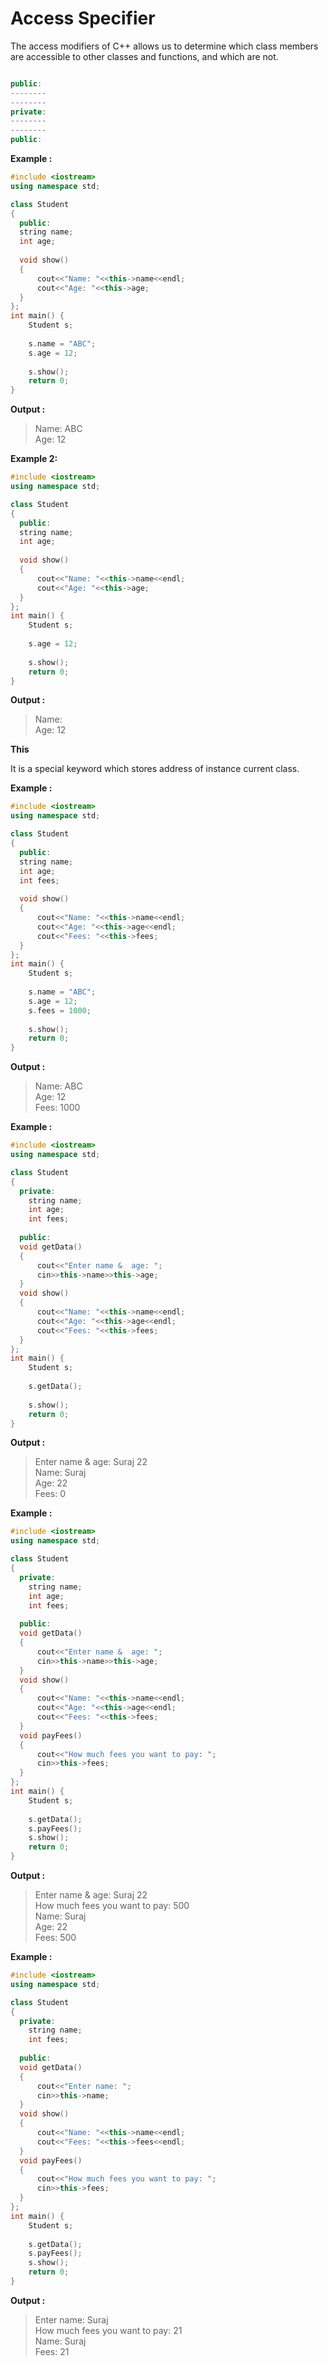 # Access Specifier 

The access modifiers of C++ allows us to determine which class members are accessible to other classes and functions, and which are not.

```cpp

public:
--------
--------
private:
--------
--------
public:

```

**Example :**

```cpp
#include <iostream>
using namespace std;

class Student
{
  public:
  string name;
  int age;
  
  void show()
  {
      cout<<"Name: "<<this->name<<endl;
      cout<<"Age: "<<this->age;
  }
};
int main() {
    Student s;
    
    s.name = "ABC";
    s.age = 12;
    
    s.show();
    return 0;
}
```

**Output :**
>Name: ABC<br/>
Age: 12

**Example 2:**

```cpp
#include <iostream>
using namespace std;

class Student
{
  public:
  string name;
  int age;
  
  void show()
  {
      cout<<"Name: "<<this->name<<endl;
      cout<<"Age: "<<this->age;
  }
};
int main() {
    Student s;
    
    s.age = 12;
    
    s.show();
    return 0;
}
```

**Output :**

>Name: <br/>
Age: 12

**This**

It is a special keyword which stores address of instance current class.

**Example :**

```cpp
#include <iostream>
using namespace std;

class Student
{
  public:
  string name;
  int age;
  int fees;
  
  void show()
  {
      cout<<"Name: "<<this->name<<endl;
      cout<<"Age: "<<this->age<<endl;
      cout<<"Fees: "<<this->fees;
  }
};
int main() {
    Student s;
    
    s.name = "ABC";
    s.age = 12;
    s.fees = 1000;
    
    s.show();
    return 0;
}
```

**Output :**
>Name: ABC<br/>
Age: 12<br/>
Fees: 1000<br/>


**Example :**

```cpp
#include <iostream>
using namespace std;

class Student
{
  private:
    string name;
    int age;
    int fees;
    
  public: 
  void getData()
  {
      cout<<"Enter name &  age: ";
      cin>>this->name>>this->age;
  }
  void show()
  {
      cout<<"Name: "<<this->name<<endl;
      cout<<"Age: "<<this->age<<endl;
      cout<<"Fees: "<<this->fees;
  }
};
int main() {
    Student s;
    
    s.getData();
    
    s.show();
    return 0;
}
```

**Output :**

>Enter name &  age: Suraj 22<br/>
Name: Suraj<br/>
Age: 22<br/>
Fees: 0<br/>


**Example :**

```cpp
#include <iostream>
using namespace std;

class Student
{
  private:
    string name;
    int age;
    int fees;
    
  public: 
  void getData()
  {
      cout<<"Enter name &  age: ";
      cin>>this->name>>this->age;
  }
  void show()
  {
      cout<<"Name: "<<this->name<<endl;
      cout<<"Age: "<<this->age<<endl;
      cout<<"Fees: "<<this->fees;
  }
  void payFees()
  {
      cout<<"How much fees you want to pay: ";
      cin>>this->fees;
  }
};
int main() {
    Student s;
    
    s.getData();
    s.payFees();
    s.show();
    return 0;
}
```

**Output :**

>Enter name &  age: Suraj 22<br/>
How much fees you want to pay: 500<br/>
Name: Suraj<br/>
Age: 22<br/>
Fees: 500<br/>

**Example :**

```cpp
#include <iostream>
using namespace std;

class Student
{
  private:
    string name;
    int fees;
    
  public: 
  void getData()
  {
      cout<<"Enter name: ";
      cin>>this->name;
  }
  void show()
  {
      cout<<"Name: "<<this->name<<endl;
      cout<<"Fees: "<<this->fees<<endl;
  }
  void payFees()
  {
      cout<<"How much fees you want to pay: ";
      cin>>this->fees;
  }
};
int main() {
    Student s;
    
    s.getData();
    s.payFees();
    s.show();
    return 0;
}
```

**Output :**

>Enter name: Suraj<br/>
How much fees you want to pay: 21<br/>
Name: Suraj<br/>
Fees: 21<br/>
